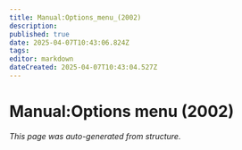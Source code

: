 ```yaml
---
title: Manual:Options_menu_(2002)
description: 
published: true
date: 2025-04-07T10:43:06.824Z
tags: 
editor: markdown
dateCreated: 2025-04-07T10:43:04.527Z
---
```


# Manual:Options menu (2002)

*This page was auto-generated from structure.*